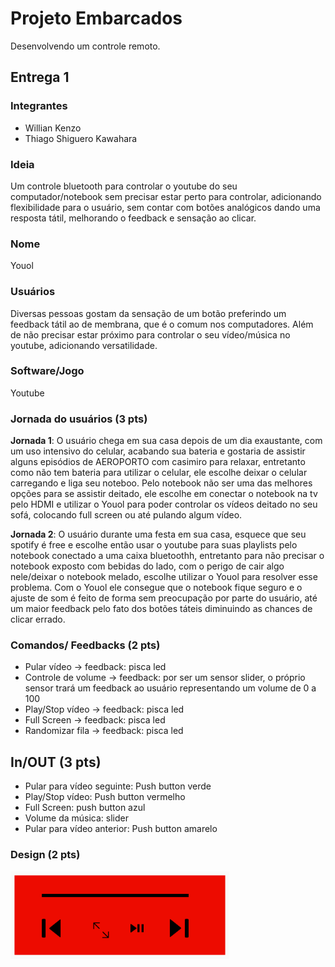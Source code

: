 # Projeto Embarcados

Desenvolvendo um controle remoto.

## Entrega 1

### Integrantes

- Willian Kenzo
- Thiago Shiguero Kawahara

### Ideia

Um controle bluetooth para controlar o youtube do seu computador/notebook sem precisar estar perto para controlar, adicionando flexibilidade para o usuário, sem contar com botões analógicos dando uma resposta tátil, melhorando o feedback e sensação ao clicar.

### Nome

Youol

### Usuários 

Diversas pessoas gostam da sensação de um botão preferindo um feedback tátil ao de membrana, que é o comum nos computadores. Além de não precisar estar próximo para controlar o seu vídeo/música no youtube, adicionando versatilidade.  

### Software/Jogo 

Youtube 

### Jornada do usuários (3 pts)

**Jornada 1**:
O usuário chega em sua casa depois de um dia exaustante, com um uso intensivo do celular, acabando sua bateria e gostaria de assistir alguns episódios de AEROPORTO com casimiro para relaxar, entretanto como não tem bateria para utilizar o celular, ele escolhe deixar o celular carregando e liga seu noteboo. Pelo notebook não ser uma das melhores opções para se assistir deitado, ele escolhe em conectar o notebook na tv pelo HDMI e utilizar o Youol para poder controlar os vídeos deitado no seu sofá, colocando full screen ou até pulando algum vídeo.

**Jornada 2**:
O usuário durante uma festa em sua casa, esquece que seu spotify é free e escolhe então usar o youtube para suas playlists pelo notebook conectado a uma caixa bluetoothh, entretanto para não precisar o notebook exposto com bebidas do lado, com o perigo de cair algo nele/deixar o notebook melado, escolhe utilizar o Youol para resolver esse problema. Com o Youol ele consegue que o notebook fique seguro e o ajuste de som é feito de forma sem preocupação por parte do usuário, até um maior feedback pelo fato dos botões táteis diminuindo as chances de clicar errado.

### Comandos/ Feedbacks (2 pts)

- Pular vídeo -> feedback: pisca led
- Controle de volume -> feedback: por ser um sensor slider, o próprio sensor trará um feedback ao usuário representando um volume de 0 a 100
- Play/Stop vídeo -> feedback: pisca led
- Full Screen -> feedback: pisca led
- Randomizar fila -> feedback: pisca led

## In/OUT (3 pts)

- Pular para vídeo seguinte: Push button verde
- Play/Stop vídeo: Push button vermelho
- Full Screen: push button azul
- Volume da música: slider
- Pular para vídeo anterior: Push button amarelo

### Design (2 pts)

  <img src="design.png" width="350" title="hover text">
